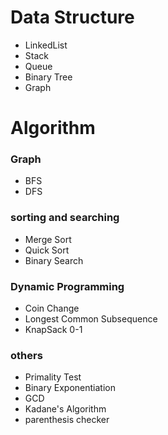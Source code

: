 # Data Structure
 - LinkedList
 - Stack
 - Queue
 - Binary Tree
 - Graph


# Algorithm
### Graph
- BFS
- DFS
### sorting and searching
- Merge Sort
- Quick Sort
- Binary Search
### Dynamic Programming
- Coin Change
- Longest Common Subsequence
- KnapSack 0-1
### others
- Primality Test
- Binary Exponentiation
- GCD
- Kadane's Algorithm
- parenthesis checker